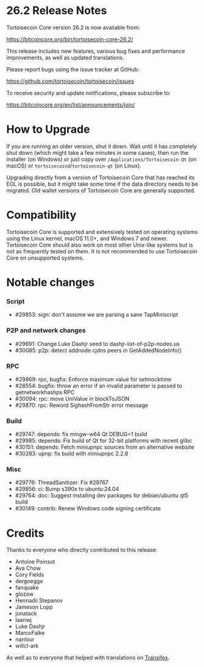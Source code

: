 26.2 Release Notes
==================

Tortoisecoin Core version 26.2 is now available from:

  <https://bitcoincore.org/bin/tortoisecoin-core-26.2/>

This release includes new features, various bug fixes and performance
improvements, as well as updated translations.

Please report bugs using the issue tracker at GitHub:

  <https://github.com/tortoisecoin/tortoisecoin/issues>

To receive security and update notifications, please subscribe to:

  <https://bitcoincore.org/en/list/announcements/join/>

How to Upgrade
==============

If you are running an older version, shut it down. Wait until it has completely
shut down (which might take a few minutes in some cases), then run the
installer (on Windows) or just copy over `/Applications/Tortoisecoin-Qt` (on macOS)
or `tortoisecoind`/`tortoisecoin-qt` (on Linux).

Upgrading directly from a version of Tortoisecoin Core that has reached its EOL is
possible, but it might take some time if the data directory needs to be migrated. Old
wallet versions of Tortoisecoin Core are generally supported.

Compatibility
==============

Tortoisecoin Core is supported and extensively tested on operating systems
using the Linux kernel, macOS 11.0+, and Windows 7 and newer.  Tortoisecoin
Core should also work on most other Unix-like systems but is not as
frequently tested on them.  It is not recommended to use Tortoisecoin Core on
unsupported systems.

Notable changes
===============

### Script

- #29853: sign: don't assume we are parsing a sane TapMiniscript

### P2P and network changes

- #29691: Change Luke Dashjr seed to dashjr-list-of-p2p-nodes.us
- #30085: p2p: detect addnode cjdns peers in GetAddedNodeInfo()

### RPC

- #29869: rpc, bugfix: Enforce maximum value for setmocktime
- #28554: bugfix: throw an error if an invalid parameter is passed to getnetworkhashps RPC
- #30094: rpc: move UniValue in blockToJSON
- #29870: rpc: Reword SighashFromStr error message

### Build

- #29747: depends: fix mingw-w64 Qt DEBUG=1 build
- #29985: depends: Fix build of Qt for 32-bit platforms with recent glibc
- #30151: depends: Fetch miniupnpc sources from an alternative website
- #30283: upnp: fix build with miniupnpc 2.2.8

### Misc

- #29776: ThreadSanitizer: Fix #29767
- #29856: ci: Bump s390x to ubuntu:24.04
- #29764: doc: Suggest installing dev packages for debian/ubuntu qt5 build
- #30149: contrib: Renew Windows code signing certificate

Credits
=======

Thanks to everyone who directly contributed to this release:

- Antoine Poinsot
- Ava Chow
- Cory Fields
- dergoegge
- fanquake
- glozow
- Hennadii Stepanov
- Jameson Lopp
- jonatack
- laanwj
- Luke Dashjr
- MarcoFalke
- nanlour
- willcl-ark

As well as to everyone that helped with translations on
[Transifex](https://www.transifex.com/tortoisecoin/tortoisecoin/).
